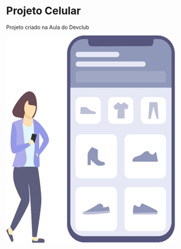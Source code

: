 <h1>Projeto Celular</h1>
<p>Projeto criado na Aula do Devclub</p>
<img src="https://github.com/Maicon501/Projeto2--celular/blob/master/image/easy.jpg?raw=true" alt="easy-logo"/>
